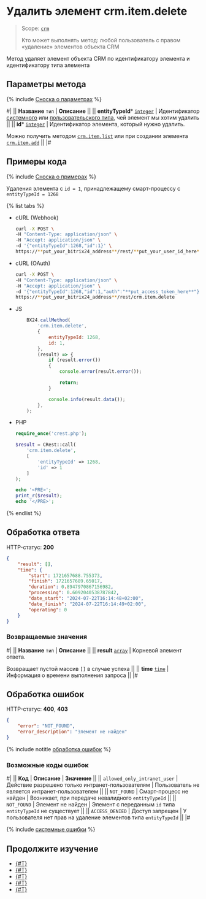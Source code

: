 # Удалить элемент crm.item.delete

> Scope: [`crm`](../../scopes/permissions.md)
> 
> Кто может выполнять метод: любой пользователь с правом «удаление» элементов объекта CRM

Метод удаляет элемент объекта CRM по идентификатору элемента и идентификатору типа элемента

## Параметры метода

{% include [Сноска о параметрах](../../../_includes/required.md) %}

#|
|| **Название**
`тип` | **Описание** ||
|| **entityTypeId***
[`integer`][1] | Идентификатор [системного](./index.md) или [пользовательского типа](./user-defined-object-types/index.md), чей элемент мы хотим удалить ||
|| **id***
[`integer`][1] | Идентификатор элемента, который нужно удалить.

Можно получить методом [`crm.item.list`](./crm-item-list.md) или при создании элемента [`crm.item.add`](./crm-item-add.md) ||
|#


## Примеры кода

{% include [Сноска о примерах](../../../_includes/examples.md) %}

Удаления элемента с `id = 1`, принадлежащему смарт-процессу с `entityTypeId = 1268`

{% list tabs %}

- cURL (Webhook)

    ```bash
    curl -X POST \
    -H "Content-Type: application/json" \
    -H "Accept: application/json" \
    -d '{"entityTypeId":1268,"id":1}' \
    https://**put_your_bitrix24_address**/rest/**put_your_user_id_here**/**put_your_webhook_here**/crm.item.delete
    ```

- cURL (OAuth)

    ```bash
    curl -X POST \
    -H "Content-Type: application/json" \
    -H "Accept: application/json" \
    -d '{"entityTypeId":1268,"id":1,"auth":"**put_access_token_here**"}' \
    https://**put_your_bitrix24_address**/rest/crm.item.delete
    ```

- JS

    ```js
        BX24.callMethod(
            'crm.item.delete',
            {
                entityTypeId: 1268,
                id: 1,
            },
            (result) => {
                if (result.error())
                {
                    console.error(result.error());

                    return;
                }

                console.info(result.data());
            },
        );
    ```

- PHP

    ```php
    require_once('crest.php');

    $result = CRest::call(
        'crm.item.delete',
        [
            'entityTypeId' => 1268,
            'id' => 1
        ]
    );

    echo '<PRE>';
    print_r($result);
    echo '</PRE>';
    ```

{% endlist %}

## Обработка ответа

HTTP-статус: **200**

```json
{
    "result": [],
    "time": {
        "start": 1721657688.755373,
        "finish": 1721657689.65017,
        "duration": 0.8947970867156982,
        "processing": 0.6092040538787842,
        "date_start": "2024-07-22T16:14:48+02:00",
        "date_finish": "2024-07-22T16:14:49+02:00",
        "operating": 0
    }
}
```

### Возвращаемые значения

#|
|| **Название**
`тип` | **Описание** ||
|| **result**
[`array`][1] | Корневой элемент ответа.

Возвращает пустой массив `[]` в случае успеха ||
|| **time**
[`time`][1] | Информация о времени выполнения запроса ||
|#


## Обработка ошибок

HTTP-статус: **400**, **403**

```json
{
    "error": "NOT_FOUND",
    "error_description": "Элемент не найден"
}
```

{% include notitle [обработка ошибок](../../../_includes/error-info.md) %}

### Возможные коды ошибок

#|
|| **Код**                          | **Описание**                                     | **Значение**                                                      ||
|| `allowed_only_intranet_user`     | Действие разрешено только интранет-пользователям | Пользователь не является интранет-пользователем                   ||
|| `NOT_FOUND`                      | Смарт-процесс не найден                          | Возникает, при передаче невалидного `entityTypeId`                ||
|| `NOT_FOUND`                      | Элемент не найден                                | Элемент с переданным `id` типа `entityTypeId` не существует       ||
|| `ACCESS_DENIED`                  | Доступ запрещен                                  | У пользователя нет прав на удаление элементов типа `entityTypeId` ||
|#

{% include [системные ошибки](./../../../_includes/system-errors.md) %}


## Продолжите изучение

- [{#T}](crm-item-add.md)
- [{#T}](crm-item-update.md)
- [{#T}](crm-item-get.md)
- [{#T}](crm-item-list.md)
- [{#T}](crm-item-fields.md)

[1]: ./../data-types.md